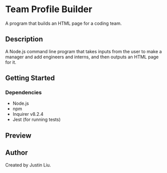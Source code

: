 # Team Profile Builder

A program that builds an HTML page for a coding team.

## Description

A Node.js command line program that takes inputs from the user to make a manager and add engineers and interns, and then outputs an HTML page for it.

## Getting Started

### Dependencies

* Node.js
* npm
* Inquirer v8.2.4
* Jest (for running tests)

## Preview



## Author

Created by Justin Liu.
